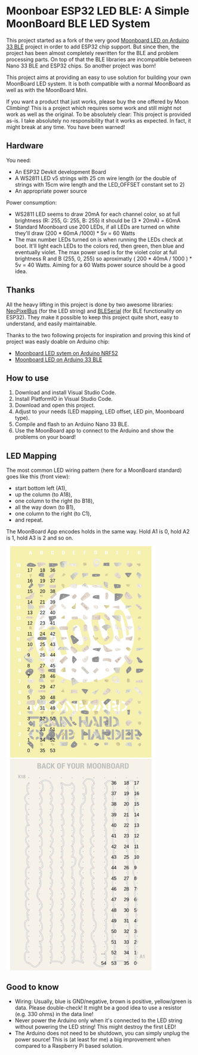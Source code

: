 # Moonboar ESP32 LED BLE: A Simple MoonBoard BLE LED System

This project started as a fork of the very good [Moonboard LED on Arduino 33 BLE](https://github.com/FabianRig/ArduinoMoonBoardLED) project in order to add ESP32 chip support. But since then, the project has been almost completely rewritten for the BLE and problem processing parts. On top of that the BLE libraries are incompatible between Nano 33 BLE and ESP32 chips. So another project was born!

This project aims at providing an easy to use solution for building your own MoonBoard LED system. It is both compatible with a normal MoonBoard as well as with the MoonBoard Mini. 

If you want a product that just works, please buy the one offered by Moon Climbing! This is a project which requires some work and still might not work as well as the original. To be absolutely clear: This project is provided as-is. I take absolutely no responsibility that it works as expected. In fact, it might break at any time. You have been warned!


## Hardware

You need:
- An ESP32 Devkit development Board
- A WS2811 LED v5 strings with 25 cm wire length (or the double of strings with 15cm wire length and the LED_OFFSET constant set to 2)
- An appropriate power source

Power consumption: 
- WS2811 LED seems to draw 20mA for each channel color, so at full brightness (R: 255, G: 255, B: 255) it should be (3 * 20mA) = 60mA
- Standard Moonboard use 200 LEDs, if all LEDs are turned on white they'll draw (200 * 60mA /1000) * 5v = 60 Watts
- The max number LEDs turned on is when running the LEDs check at boot. It'll light each LEDs to the colors red, then green, then blue and eventually violet. The max power used is for the violet color at full brightness R and B (255, 0, 255) so aproximatly ( 200 * 40mA / 1000 ) * 5v = 40 Watts. Aiming for a 60 Watts power source should be a good idea. 

## Thanks
All the heavy lifting in this project is done by two awesome libraries: [NeoPixelBus](https://github.com/Makuna/NeoPixelBus) (for the LED string) and [BLESerial](https://github.com/iot-bus/BLESerial) (for BLE functionality on ESP32). They make it possible to keep this project quite short, easy to understand, and easily maintainable.

Thanks to the two following projects for inspiration and proving this kind of project was easly doable on Arduino chip:
- [Moonboard LED sytem on Arduino NRF52](https://github.com/e-sr/moonboard_nrf52)
- [Moonboard LED on Arduino 33 BLE](https://github.com/FabianRig/ArduinoMoonBoardLED)

## How to use
1. Download and install Visual Studio Code.
2. Install PlatformIO in Visual Studio Code.
3. Download and open this project.
4. Adjust to your needs (LED mapping, LED offset, LED pin, Moonboard type).
5. Compile and flash to an Arduino Nano 33 BLE.
6. Use the MoonBoard app to connect to the Arduino and show the problems on your board!

## LED Mapping
The most common LED wiring pattern (here for a MoonBoard standard) goes like this (front view):
- start bottom left (A1),
- up the column (to A18),
- one column to the right (to B18),
- all the way down (to B1),
- one column to the right (to C1),
- and repeat.

The MoonBoard App encodes holds in the same way. Hold A1 is 0, hold A2 is 1, hold A3 is 2 and so on.

<img src="doc/leds_front.jpg" width="400">
<img src="doc/leds_back.jpg" width="400">

## Good to know
- Wiring: Usually, blue is GND/negative, brown is positive, yellow/green is data. Please double-check! It might be a good idea to use a resistor (e.g. 330 ohms) in the data line!
- Never power the Arduino only when it's connected to the LED string without powering the LED string! This might destroy the first LED!
- The Arduino does not need to be shutdown, you can simply unplug the power source! This is (at least for me) a big improvement when compared to a Raspberry Pi based solution.
